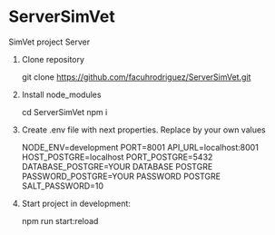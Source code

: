 # ServerSimVet
SimVet project Server

1. Clone repository

      git clone https://github.com/facuhrodriguez/ServerSimVet.git
  
2. Install node_modules

      cd ServerSimVet
      npm i
  
3. Create .env file with next properties. Replace by your own values

     NODE_ENV=development
     PORT=8001
     API_URL=localhost:8001
     HOST_POSTGRE=localhost
     PORT_POSTGRE=5432
     DATABASE_POSTGRE=YOUR DATABASE POSTGRE
     PASSWORD_POSTGRE=YOUR PASSWORD POSTGRE
     SALT_PASSWORD=10

4. Start project in development:
  
     npm run start:reload
  
 
